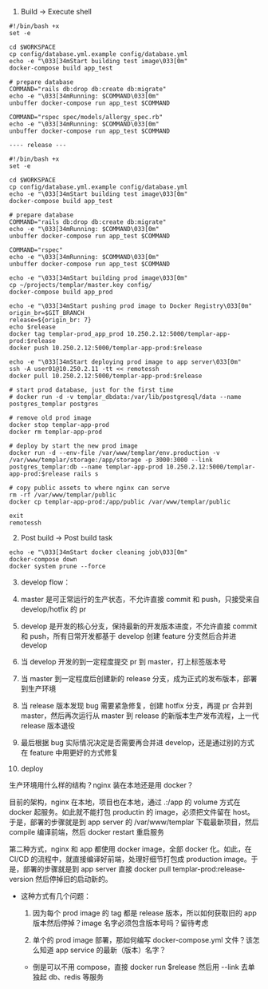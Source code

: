 1. Build -> Execute shell

```
#!/bin/bash +x
set -e

cd $WORKSPACE
cp config/database.yml.example config/database.yml
echo -e "\033[34mStart building test image\033[0m"
docker-compose build app_test

# prepare database
COMMAND="rails db:drop db:create db:migrate"
echo -e "\033[34mRunning: $COMMAND\033[0m"
unbuffer docker-compose run app_test $COMMAND

COMMAND="rspec spec/models/allergy_spec.rb"
echo -e "\033[34mRunning: $COMMAND\033[0m"
unbuffer docker-compose run app_test $COMMAND

---- release ---

#!/bin/bash +x
set -e

cd $WORKSPACE
cp config/database.yml.example config/database.yml
echo -e "\033[34mStart building test image\033[0m"
docker-compose build app_test

# prepare database
COMMAND="rails db:drop db:create db:migrate"
echo -e "\033[34mRunning: $COMMAND\033[0m"
unbuffer docker-compose run app_test $COMMAND

COMMAND="rspec"
echo -e "\033[34mRunning: $COMMAND\033[0m"
unbuffer docker-compose run app_test $COMMAND

echo -e "\033[34mStart building prod image\033[0m"
cp ~/projects/templar/master.key config/
docker-compose build app_prod

echo -e "\033[34mStart pushing prod image to Docker Registry\033[0m"
origin_br=$GIT_BRANCH
release=${origin_br: 7}
echo $release
docker tag templar-prod_app_prod 10.250.2.12:5000/templar-app-prod:$release
docker push 10.250.2.12:5000/templar-app-prod:$release

echo -e "\033[34mStart deploying prod image to app server\033[0m"
ssh -A user01@10.250.2.11 -tt << remotessh
docker pull 10.250.2.12:5000/templar-app-prod:$release

# start prod database, just for the first time
# docker run -d -v templar_dbdata:/var/lib/postgresql/data --name postgres_templar postgres

# remove old prod image
docker stop templar-app-prod
docker rm templar-app-prod

# deploy by start the new prod image
docker run -d --env-file /var/www/templar/env.production -v /var/www/templar/storage:/app/storage -p 3000:3000 --link postgres_templar:db --name templar-app-prod 10.250.2.12:5000/templar-app-prod:$release rails s

# copy public assets to where nginx can serve
rm -rf /var/www/templar/public
docker cp templar-app-prod:/app/public /var/www/templar/public

exit
remotessh
```

2. Post build -> Post build task

```
echo -e "\033[34mStart docker cleaning job\033[0m"
docker-compose down
docker system prune --force
```

3. develop flow：

  1. master 是可正常运行的生产状态，不允许直接 commit 和 push，只接受来自 develop/hotfix 的 pr

  2. develop 是开发的核心分支，保持最新的开发版本进度，不允许直接 commit 和 push，所有日常开发都基于 develop 创建 feature 分支然后合并进 develop

  3. 当 develop 开发的到一定程度提交 pr 到 master，打上标签版本号

  4. 当 master 到一定程度后创建新的 release 分支，成为正式的发布版本，部署到生产环境

  5. 当 release 版本发现 bug 需要紧急修复，创建 hotfix 分支，再提 pr 合并到 master，然后再次运行从 master 到 release 的新版本生产发布流程，上一代 release 版本退役

  6. 最后根据 bug 实际情况决定是否需要再合并进 develop，还是通过别的方式在 feature 中用更好的方式修复


4. deploy

生产环境用什么样的结构？nginx 装在本地还是用 docker？

目前的架构，nginx 在本地，项目也在本地，通过 .:/app 的 volume 方式在 docker 起服务。如此就不能打包 productin 的 image，必须把文件留在 host。于是，部署的步骤就是到 app server 的 /var/www/templar 下载最新项目，然后 compile 编译前端，然后 docker restart 重启服务

第二种方式，nginx 和 app 都使用 docker image，全部 docker 化。如此，在 CI/CD 的流程中，就直接编译好前端，处理好细节打包成 production image。于是，部署的步骤就是到 app server 直接 docker pull templar-prod:release-version 然后停掉旧的启动新的。
  - 这种方式有几个问题：
    1. 因为每个 prod image 的 tag 都是 release 版本，所以如何获取旧的 app 版本然后停掉？image 名字必须包含版本号吗？留待考虑
    
    2. 单个的 prod image 部署，那如何编写 docker-compose.yml 文件？该怎么知道 app service 的最新（版本）名字？
      - 倒是可以不用 compose，直接 docker run $release 然后用 --link 去单独起 db、redis 等服务






